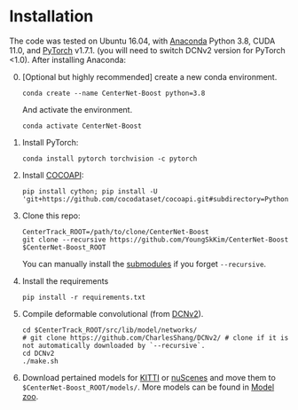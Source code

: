 # Installation


The code was tested on Ubuntu 16.04, with [Anaconda](https://www.anaconda.com/download) Python 3.8, CUDA 11.0, and [PyTorch]((http://pytorch.org/)) v1.7.1.
(you will need to switch DCNv2 version for PyTorch <1.0).
After installing Anaconda:

0. [Optional but highly recommended] create a new conda environment. 

    ~~~
    conda create --name CenterNet-Boost python=3.8
    ~~~
    And activate the environment.
    
    ~~~
    conda activate CenterNet-Boost
    ~~~

1. Install PyTorch:

    ~~~
    conda install pytorch torchvision -c pytorch
    ~~~
    

2. Install [COCOAPI](https://github.com/cocodataset/cocoapi):

    ~~~
    pip install cython; pip install -U 'git+https://github.com/cocodataset/cocoapi.git#subdirectory=PythonAPI'
    ~~~

3. Clone this repo:

    ~~~
    CenterTrack_ROOT=/path/to/clone/CenterNet-Boost
    git clone --recursive https://github.com/YoungSkKim/CenterNet-Boost $CenterNet-Boost_ROOT
    ~~~

    You can manually install the [submodules](../.gitmodules) if you forget `--recursive`.

4. Install the requirements

    ~~~
    pip install -r requirements.txt
    ~~~
    
    
5. Compile deformable convolutional (from [DCNv2](https://github.com/CharlesShang/DCNv2/)).

    ~~~
    cd $CenterTrack_ROOT/src/lib/model/networks/
    # git clone https://github.com/CharlesShang/DCNv2/ # clone if it is not automatically downloaded by `--recursive`.
    cd DCNv2
    ./make.sh
    ~~~

6. Download pertained models for [KITTI](https://drive.google.com/file/d/11BuB6LMfl3IaOLNiJzZ-nNsf92h7YPdN/view?usp=sharing) or [nuScenes](https://drive.google.com/file/d/1-DlkIecN-R1VXj3l0_vxclPf-H7sfYnJ/view?usp=sharing) and move them to `$CenterNet-Boost_ROOT/models/`. More models can be found in [Model zoo](MODEL_ZOO.md).